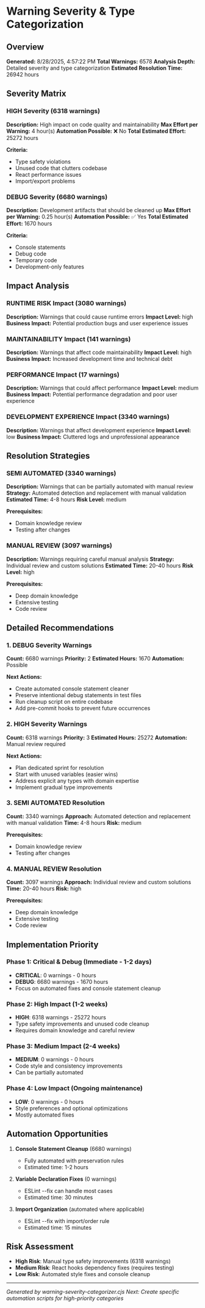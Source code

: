 # Warning Severity & Type Categorization

## Overview

**Generated:** 8/28/2025, 4:57:22 PM
**Total Warnings:** 6578
**Analysis Depth:** Detailed severity and type categorization
**Estimated Resolution Time:** 26942 hours

## Severity Matrix

### HIGH Severity (6318 warnings)
**Description:** High impact on code quality and maintainability
**Max Effort per Warning:** 4 hour(s)
**Automation Possible:** ❌ No
**Total Estimated Effort:** 25272 hours

**Criteria:**
- Type safety violations
- Unused code that clutters codebase
- React performance issues
- Import/export problems

### DEBUG Severity (6680 warnings)
**Description:** Development artifacts that should be cleaned up
**Max Effort per Warning:** 0.25 hour(s)
**Automation Possible:** ✅ Yes
**Total Estimated Effort:** 1670 hours

**Criteria:**
- Console statements
- Debug code
- Temporary code
- Development-only features

## Impact Analysis

### RUNTIME RISK Impact (3080 warnings)
**Description:** Warnings that could cause runtime errors
**Impact Level:** high
**Business Impact:** Potential production bugs and user experience issues

### MAINTAINABILITY Impact (141 warnings)
**Description:** Warnings that affect code maintainability
**Impact Level:** high
**Business Impact:** Increased development time and technical debt

### PERFORMANCE Impact (17 warnings)
**Description:** Warnings that could affect performance
**Impact Level:** medium
**Business Impact:** Potential performance degradation and poor user experience

### DEVELOPMENT EXPERIENCE Impact (3340 warnings)
**Description:** Warnings that affect development experience
**Impact Level:** low
**Business Impact:** Cluttered logs and unprofessional appearance

## Resolution Strategies

### SEMI AUTOMATED (3340 warnings)
**Description:** Warnings that can be partially automated with manual review
**Strategy:** Automated detection and replacement with manual validation
**Estimated Time:** 4-8 hours
**Risk Level:** medium

**Prerequisites:**
- Domain knowledge review
- Testing after changes

### MANUAL REVIEW (3097 warnings)
**Description:** Warnings requiring careful manual analysis
**Strategy:** Individual review and custom solutions
**Estimated Time:** 20-40 hours
**Risk Level:** high

**Prerequisites:**
- Deep domain knowledge
- Extensive testing
- Code review

## Detailed Recommendations

### 1. DEBUG Severity Warnings
**Count:** 6680 warnings
**Priority:** 2
**Estimated Hours:** 1670
**Automation:** Possible

**Next Actions:**
- Create automated console statement cleaner
- Preserve intentional debug statements in test files
- Run cleanup script on entire codebase
- Add pre-commit hooks to prevent future occurrences

### 2. HIGH Severity Warnings
**Count:** 6318 warnings
**Priority:** 3
**Estimated Hours:** 25272
**Automation:** Manual review required

**Next Actions:**
- Plan dedicated sprint for resolution
- Start with unused variables (easier wins)
- Address explicit any types with domain expertise
- Implement gradual type improvements

### 3. SEMI AUTOMATED Resolution
**Count:** 3340 warnings
**Approach:** Automated detection and replacement with manual validation
**Time:** 4-8 hours
**Risk:** medium

**Prerequisites:**
- Domain knowledge review
- Testing after changes

### 4. MANUAL REVIEW Resolution
**Count:** 3097 warnings
**Approach:** Individual review and custom solutions
**Time:** 20-40 hours
**Risk:** high

**Prerequisites:**
- Deep domain knowledge
- Extensive testing
- Code review

## Implementation Priority

### Phase 1: Critical & Debug (Immediate - 1-2 days)
- **CRITICAL**: 0 warnings - 0 hours
- **DEBUG**: 6680 warnings - 1670 hours
- Focus on automated fixes and console statement cleanup

### Phase 2: High Impact (1-2 weeks)
- **HIGH**: 6318 warnings - 25272 hours
- Type safety improvements and unused code cleanup
- Requires domain knowledge and careful review

### Phase 3: Medium Impact (2-4 weeks)
- **MEDIUM**: 0 warnings - 0 hours
- Code style and consistency improvements
- Can be partially automated

### Phase 4: Low Impact (Ongoing maintenance)
- **LOW**: 0 warnings - 0 hours
- Style preferences and optional optimizations
- Mostly automated fixes

## Automation Opportunities

1. **Console Statement Cleanup** (6680 warnings)
   - Fully automated with preservation rules
   - Estimated time: 1-2 hours

2. **Variable Declaration Fixes** (0 warnings)
   - ESLint --fix can handle most cases
   - Estimated time: 30 minutes

3. **Import Organization** (automated where applicable)
   - ESLint --fix with import/order rule
   - Estimated time: 15 minutes

## Risk Assessment

- **High Risk**: Manual type safety improvements (6318 warnings)
- **Medium Risk**: React hooks dependency fixes (requires testing)
- **Low Risk**: Automated style fixes and console cleanup

---

*Generated by warning-severity-categorizer.cjs*
*Next: Create specific automation scripts for high-priority categories*

